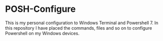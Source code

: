 # POSH-Configure
This is my personal configuration to Windows Terminal and Powershell 7.  In this repository I have placed the commands, files and so on to configure Powershell on my Windows devices.
